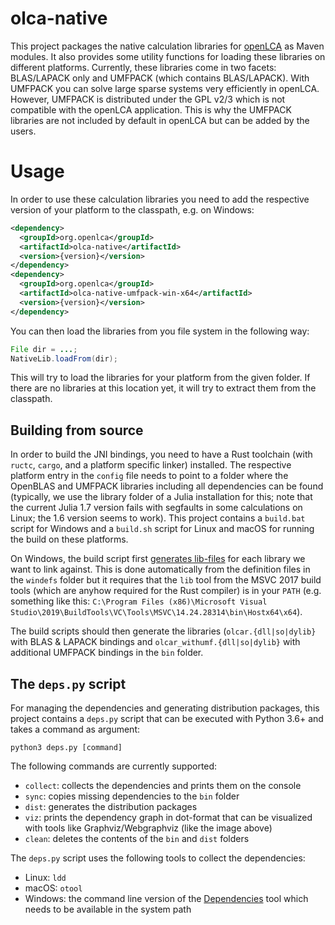 # olca-native

This project packages the native calculation libraries for
[openLCA](https://github.com/GreenDelta/olca-app) as Maven modules. It also
provides some utility functions for loading these libraries on different
platforms. Currently, these libraries come in two facets: BLAS/LAPACK only and
UMFPACK (which contains BLAS/LAPACK). With UMFPACK you can solve large sparse
systems very efficiently in openLCA. However, UMFPACK is distributed under
the GPL v2/3 which is not compatible with the openLCA application. This is why
the UMFPACK libraries are not included by default in openLCA but can be added by
the users.

# Usage

In order to use these calculation libraries you need to add the respective
version of your platform to the classpath, e.g. on Windows:

```xml
<dependency>
  <groupId>org.openlca</groupId>
  <artifactId>olca-native</artifactId>
  <version>{version}</version>
</dependency>
<dependency>
  <groupId>org.openlca</groupId>
  <artifactId>olca-native-umfpack-win-x64</artifactId>
  <version>{version}</version>
</dependency>
```

You can then load the libraries from you file system in the following way:

```java
File dir = ...;
NativeLib.loadFrom(dir);
```

This will try to load the libraries for your platform from the given folder.
If there are no libraries at this location yet, it will try to extract them
from the classpath.


## Building from source

In order to build the JNI bindings, you need to have a Rust toolchain (with
`ructc`, `cargo`, and a platform specific linker) installed. The respective
platform entry in the `config` file needs to point to a folder where the
OpenBLAS and UMFPACK libraries including all dependencies can be found
(typically, we use the library folder of a Julia installation for this; note
that the current Julia 1.7 version fails with segfaults in some calculations on
Linux; the 1.6 version seems to work). This project contains a `build.bat`
script for Windows and a `build.sh` script for Linux and macOS for running the
build on these platforms.

On Windows, the build script first [generates lib-files](https://stackoverflow.com/a/16127548/599575)
for each library we want to link against. This is done automatically from the
definition files in the `windefs` folder but it requires that the `lib` tool
from the MSVC 2017 build tools (which are anyhow required for the Rust compiler)
is in your `PATH` (e.g. something like this:
`C:\Program Files (x86)\Microsoft Visual Studio\2019\BuildTools\VC\Tools\MSVC\14.24.28314\bin\Hostx64\x64`).

The build scripts should then generate the libraries (`olcar.{dll|so|dylib}`
with BLAS & LAPACK bindings and `olcar_withumf.{dll|so|dylib}` with additional
UMFPACK bindings in the `bin` folder.

## The `deps.py` script

For managing the dependencies and generating distribution packages, this project
contains a `deps.py` script that can be executed with Python 3.6+ and takes
a command as argument:

```bach
python3 deps.py [command]
```

The following commands are currently supported:

* `collect`: collects the dependencies and prints them on the console
* `sync`: copies missing dependencies to the `bin` folder
* `dist`: generates the distribution packages
* `viz`: prints the dependency graph in dot-format that can be
  visualized with tools like Graphviz/Webgraphviz (like the image above)
* `clean`: deletes the contents of the `bin` and `dist` folders

The `deps.py` script uses the following tools to collect the dependencies:

* Linux: `ldd`
* macOS: `otool`
* Windows: the command line version of the
  [Dependencies](https://github.com/lucasg/Dependencies) tool which needs to
  be available in the system path
